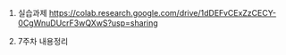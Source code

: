 1. 실습과제
https://colab.research.google.com/drive/1dDEFvCExZzCECY-0CgWnuDUcrF3wQXwS?usp=sharing

2. 7주차 내용정리
